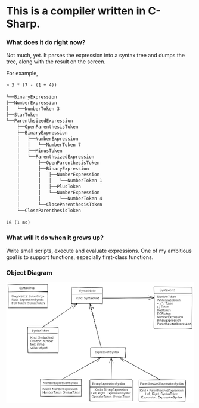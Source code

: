 ﻿# This is a compiler written in C-Sharp. 

### What does it do right now?

Not much, yet. It parses the expression into a syntax tree and dumps the tree, along with the result on the screen. 

For example, 

    > 3 * (7 - (1 + 4))

    └──BinaryExpression
    ├──NumberExpression
    │   └──NumberToken 3
    ├──StarToken
    └──ParenthsizedExpression
        ├──OpenParenthesisToken
        ├──BinaryExpression
        │   ├──NumberExpression
        │   │   └──NumberToken 7
        │   ├──MinusToken
        │   └──ParenthsizedExpression
        │       ├──OpenParenthesisToken
        │       ├──BinaryExpression
        │       │   ├──NumberExpression
        │       │   │   └──NumberToken 1
        │       │   ├──PlusToken
        │       │   └──NumberExpression
        │       │       └──NumberToken 4
        │       └──CloseParenthesisToken
        └──CloseParenthesisToken

    16 (1 ms)

### What will it do when it grows up?

Write small scripts, execute and evaluate expressions. One of my ambitious goal is to support functions, especially first-class functions. 

### Object Diagram 
![uml diagram](https://github.com/akshayKhot/CS/blob/master/CC/Meta/uml.png)
